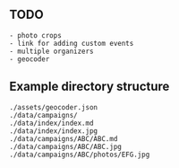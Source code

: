 ## TODO
```
- photo crops
- link for adding custom events
- multiple organizers
- geocoder
```

## Example directory structure
```
./assets/geocoder.json
./data/campaigns/
./data/index/index.md
./data/index/index.jpg
./data/campaigns/ABC/ABC.md
./data/campaigns/ABC/ABC.jpg
./data/campaigns/ABC/photos/EFG.jpg
```

